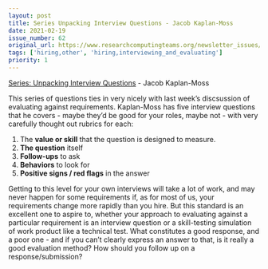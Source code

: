 ```yaml
---
layout: post
title: Series Unpacking Interview Questions - Jacob Kaplan-Moss
date: 2021-02-19
issue_number: 62
original_url: https://www.researchcomputingteams.org/newsletter_issues/0062
tags: ['hiring,other', 'hiring,interviewing_and_evaluating']
priority: 1
---
```


<!-- markdownlint-disable MD033 -->
<!-- markdownlint-disable MD041 -->
<!-- markdownlint-disable MD049 -->

[Series: Unpacking Interview Questions](https://jacobian.org/series/unpacking-interview-questions/) - Jacob Kaplan-Moss

This series of questions ties in very nicely with last week’s discsussion of evaluating against requirements.   Kaplan-Moss has five interview questions that he covers - maybe they’d be good for your roles, maybe not - with very carefully thought out rubrics for each:

1. The **value or skill** that the question is designed to measure.
2. **The question** itself
3. **Follow-ups** to ask
4. **Behaviors** to look for
5. **Positive signs / red flags** in the answer

Getting to this level for your own interviews will take a lot of work, and may never happen for some requirements if, as for most of us, your requirements change more rapidly than you hire.  But this standard is an excellent one to aspire to, whether your approach to evaluating against a particular requirement is an interview question or a skill-testing simulation of work product like a technical test.  What constitutes a good response, and a poor one - and if you can’t clearly express an answer to that, is it really a good evaluation method?  How should you follow up on a response/submission?
